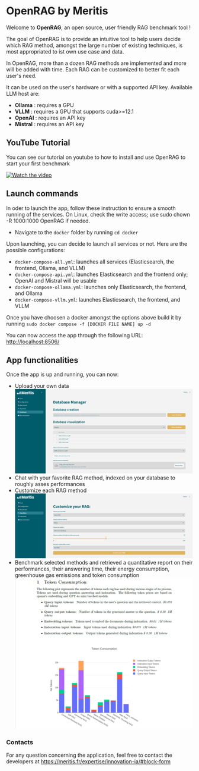 # OpenRAG by Meritis

Welcome to **OpenRAG**, an open source, user friendly RAG benchmark tool !

The goal of OpenRAG is to provide an intuitive tool to help users decide which RAG method, amongst the large number of existing techniques, is most appropriated to ist own use case and data.

In OpenRAG, more than a dozen RAG methods are implemented and more will be added with time. Each RAG can be customized to better fit each user's need.

It can be used on the user's hardware or with a supported API key. Available LLM host are:

- **Ollama** : requires a GPU
- **VLLM** : requires a GPU that supports cuda>=12.1
- **OpenAI** : requires an API key
- **Mistral** : requires an API key

## YouTube Tutorial

You can see our tutorial on youtube to how to install and use OpenRAG to start your first benchmark

[![Watch the video](https://img.youtube.com/vi/i9Xyarj-fFQ/maxresdefault.jpg)](https://youtu.be/i9Xyarj-fFQ)

## Launch commands

In oder to launch the app, follow these instruction to ensure a smooth running of the services.
On Linux, check the write access; use sudo chown -R 1000:1000 OpenRAG if needed.

- Navigate to the `docker` folder by running `cd docker`

Upon launching, you can decide to launch all services or not. Here are the possible configurations:

- `docker-compose-all.yml`: launches all services (Elasticsearch, the frontend, Ollama, and VLLM)
- `docker-compose-api.yml`: launches Elasticsearch and the frontend only; OpenAI and Mistral will be usable
- `docker-compose-ollama.yml`: launches only Elasticsearch, the frontend, and Ollama
- `docker-compose-vllm.yml`: launches Elasticsearch, the frontend, and VLLM

Once you have choosen a docker amongst the options above build it by running `sudo docker compose -f [DOCKER FILE NAME] up -d`

You can now access the app through the following URL: [http://localhost:8506/](http://localhost:8506/)

## App functionalities

Once the app is up and running, you can now:

- Upload your own data
![](streamlit_/images/screen_db.png)
- Chat with your favorite RAG method, indexed on your database to roughly asses performances
- Customize each RAG method
![](streamlit_/images/screen_rag_maker.png)
- Benchmark selected methods and retrieved a quantitative report on their performances, their answering time, their energy consumption, greenhouse gas emissions and token consumption
![](streamlit_/images/screen_report.png)

### Contacts

For any question concerning the application, feel free to contact the developers at <https://meritis.fr/expertise/innovation-ia/#block-form>
